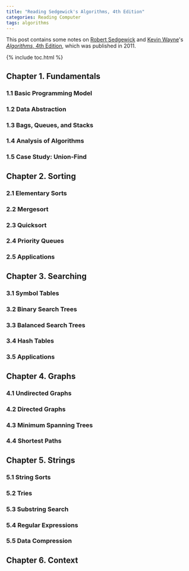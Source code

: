```yaml
---
title: "Reading Sedgewick's Algorithms, 4th Edition"
categories: Reading Computer
tags: algorithms
---
```


This post contains some notes on [Robert Sedgewick](https://www.cs.princeton.edu/~rs/) and [Kevin Wayne](https://www.cs.princeton.edu/~wayne/contact/)'s [*Algorithms*, 4th Edition](https://algs4.cs.princeton.edu/home/), which was published in 2011.

{% include toc.html %}

## Chapter 1. Fundamentals
### 1.1 Basic Programming Model
### 1.2 Data Abstraction
### 1.3 Bags, Queues, and Stacks
### 1.4 Analysis of Algorithms
### 1.5 Case Study: Union-Find

## Chapter 2. Sorting
### 2.1 Elementary Sorts
### 2.2 Mergesort
### 2.3 Quicksort
### 2.4 Priority Queues
### 2.5 Applications 

## Chapter 3. Searching
### 3.1 Symbol Tables
### 3.2 Binary Search Trees
### 3.3 Balanced Search Trees
### 3.4 Hash Tables
### 3.5 Applications

## Chapter 4. Graphs
### 4.1 Undirected Graphs
### 4.2 Directed Graphs
### 4.3 Minimum Spanning Trees
### 4.4 Shortest Paths

## Chapter 5. Strings
### 5.1 String Sorts
### 5.2 Tries
### 5.3 Substring Search
### 5.4 Regular Expressions
### 5.5 Data Compression 

## Chapter 6. Context
